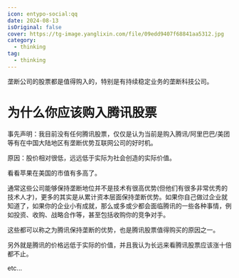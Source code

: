 ```yaml
---
icon: entypo-social:qq
date: 2024-08-13
isOriginal: false
cover: https://tg-image.yanglixin.com/file/09edd9407f68841aa5312.jpg
category:
  - thinking
tag:
  - thinking
---
```


垄断公司的股票都是值得购入的，特别是有持续稳定业务的垄断科技公司。

<!-- more -->

# 为什么你应该购入腾讯股票

事先声明：我目前没有任何腾讯股票，仅仅是认为当前是购入腾讯/阿里巴巴/美团等有在中国大陆地区有垄断优势互联网公司的好时机。

原因：股价相对很低，远远低于实际为社会创造的实际价值。

看看苹果在美国的市值有多高了。

通常这些公司能够保持垄断地位并不是技术有很高优势(但他们有很多非常优秀的技术人才)，更多的其实是从累计资本层面保持垄断优势。如果你自己做过企业就知道了，如果你的企业小有成就，那么或多或少都会面临腾讯的一些各种事情，例如投资、收购、战略合作等，甚至包括收购你的竞争对手。

这些都可以称之为腾讯保持垄断的优势，也是腾讯股票值得购买的原因之一。

另外就是腾讯的价格远低于实际的价值，并且我认为长远来看腾讯股票应该涨十倍都不止。

etc...
